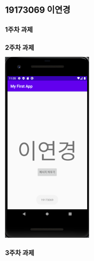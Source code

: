 # 19173069 이연경

## 1주차 과제

## 2주차 과제
  <img width="" height="" src="./png/2주차.PNG"></img>

## 3주차 과제
